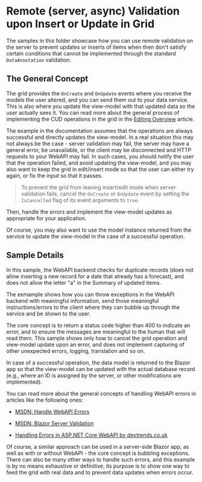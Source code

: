 # Remote (server, async) Validation upon Insert or Update in Grid

The samples in this folder showcase how you can use remote validation on the server to prevent updates or inserts of items when then don't satisfy certain conditions that cannot be implemented through the standard `DataAnnotation` validation.

## The General Concept

The grid provides the `OnCreate` and `OnUpdate` events where you receive the models the user altered, and you can send them out to your data service. This is also where you update the view-model with that updated data so the user actually sees it. You can read more about the general process of implementing the CUD operations in the grid in the <a href="https://docs.telerik.com/blazor-ui/components/grid/editing/overview" target="_blank">Editing Overview</a> article.

The example in the documentation assumes that the operations are always successful and directly updates the view-model. In a real situation this may not always be the case - server validation may fail, the server may have a general error, be unavailable, or the client may be disconnected and HTTP requests to your WebAPI may fail. In such cases, you should notify the user that the operation failed, and avoid updating the view-model, and you may also want to keep the grid in edit/insert mode so that the user can either try again, or fix the input so that it passes.

> To prevent the grid from leaving insert/edit mode when server validation fails, cancel the `OnCreate` or `OnUpdate` event by setting the `IsCancelled` flag of its event arguments to `true`.

Then, handle the errors and implement the view-model updates as appropriate for your application.

Of course, you may also want to use the model instance returned from the service to update the view-model in the case of a successful operation.

## Sample Details

In this sample, the WebAPI backend checks for duplicate records (does not allow inserting a new record for a date that already has a forecast), and does not allow the letter "a" in the Summary of updated items.

The exmample shows how you can throw exceptions in the WebAPI backend with meaningful information, send those meaningful instructions/errors to the client where they can bubble up through the service and be shown to the user.

The core concept is to return a status code higher than 400 to indicate an error, and to ensure the messages are meaningful to the human that will read them. This sample shows only how to cancel the grid operation and view-model update upon an error, and does not implement capturing of other unexpected errors, logging, translation and so on.

In case of a successful operation, the data model is returned to the Blazor app so that the view-model can be updated with the actual database record (e.g., where an ID is assigned by the server, or other modifications are implemented).

You can read more about the general concepts of handling WebAPI errors in articles like the following ones:

* <a href="https://docs.microsoft.com/en-us/aspnet/core/web-api/handle-errors?view=aspnetcore-3.1" target="_blank">MSDN: Handle WebAPI Errors</a>

* <a href="https://docs.microsoft.com/en-us/aspnet/core/blazor/forms-validation?view=aspnetcore-3.1#server-validation" target="_blank">MSDN: Blazor Server Validation</a>

* <a href="https://www.devtrends.co.uk/blog/handling-errors-in-asp.net-core-web-api" target="_blank">Handling Errors in ASP.NET Core WebAPI by devtrends.co.uk</a>

Of course, a similar approach can be used in a server-side Blazor app, as well as with or without WebAPI - the core concept is bubbling exceptions. There can also be many other ways to handle such errors, and this example is by no means exhaustive or definitive, its purpose is to show one way to feed the grid with real data and to prevent data updates when errors occur.

